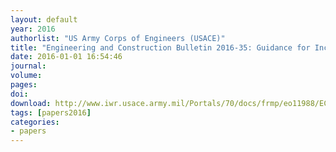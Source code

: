 ```yaml
---
layout: default
year: 2016
authorlist: "US Army Corps of Engineers (USACE)"
title: "Engineering and Construction Bulletin 2016-35: Guidance for Incorporating Climate Change Impacts to Inland Hydrology in Civil Works Studies, Designs, and Projects"
date: 2016-01-01 16:54:46
journal:
volume: 
pages:
doi: 
download: http://www.iwr.usace.army.mil/Portals/70/docs/frmp/eo11988/ECB_2016_25.pdf
tags: [papers2016]
categories:
- papers
---
```


